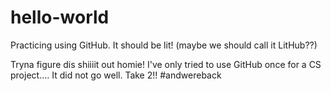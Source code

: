 # hello-world
Practicing using GitHub. It should be lit! (maybe we should call it LitHub??)

Tryna figure dis shiiiit out homie!
I've only tried to use GitHub once for a CS project....
It did not go well.
Take 2!! #andwereback
